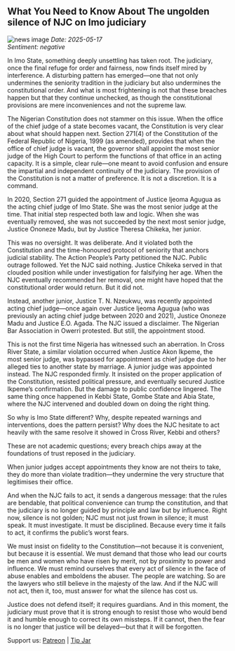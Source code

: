 ## What You Need to Know About The ungolden silence of NJC on Imo judiciary
![news image](https://oaidalleapiprodscus.blob.core.windows.net/private/org-icz6idtlNt9i50IB5ovn2dgl/user-vLI1bL7dfBEchAsrFvrKMXHM/img-9MlTQD2YqPwUeysrrgGVd7Au.png?st=2025-05-17T20%3A35%3A21Z&se=2025-05-17T22%3A35%3A21Z&sp=r&sv=2024-08-04&sr=b&rscd=inline&rsct=image/png&skoid=cc612491-d948-4d2e-9821-2683df3719f5&sktid=a48cca56-e6da-484e-a814-9c849652bcb3&skt=2025-05-17T20%3A48%3A33Z&ske=2025-05-18T20%3A48%3A33Z&sks=b&skv=2024-08-04&sig=0lHOM6XPTnTTFt23iZjaDTc21ldIZTD3ITeZC7c1%2BRc%3D)
_Date: 2025-05-17_  
_Sentiment: negative_

In Imo State, something deeply unsettling has taken root. The judiciary, once the final refuge for order and fairness, now finds itself mired by interference. A disturbing pattern has emerged—one that not only undermines the seniority tradition in the judiciary but also undermines the constitutional order. And what is most frightening is not that these breaches happen but that they continue unchecked, as though the constitutional provisions are mere inconveniences and not the supreme law.

The Nigerian Constitution does not stammer on this issue. When the office of the chief judge of a state becomes vacant, the Constitution is very clear about what should happen next. Section 271(4) of the Constitution of the Federal Republic of Nigeria, 1999 (as amended), provides that when the office of chief judge is vacant, the governor shall appoint the most senior judge of the High Court to perform the functions of that office in an acting capacity. It is a simple, clear rule—one meant to avoid confusion and ensure the impartial and independent continuity of the judiciary. The provision of the Constitution is not a matter of preference. It is not a discretion. It is a command.

In 2020, Section 271 guided the appointment of Justice Ijeoma Agugua as the acting chief judge of Imo State. She was the most senior judge at the time. That initial step respected both law and logic. When she was eventually removed, she was not succeeded by the next most senior judge, Justice Ononeze Madu, but by Justice Theresa Chikeka, her junior.

This was no oversight. It was deliberate. And it violated both the Constitution and the time-honoured protocol of seniority that anchors judicial stability. The Action People’s Party petitioned the NJC. Public outrage followed. Yet the NJC said nothing. Justice Chikeka served in that clouded position while under investigation for falsifying her age. When the NJC eventually recommended her removal, one might have hoped that the constitutional order would return. But it did not.

Instead, another junior, Justice T. N. Nzeukwu, was recently appointed acting chief judge—once again over Justice Ijeoma Agugua (who was previously an acting chief judge between 2020 and 2021), Justice Ononeze Madu and Justice E.O. Agada. The NJC issued a disclaimer. The Nigerian Bar Association in Owerri protested. But still, the appointment stood.

This is not the first time Nigeria has witnessed such an aberration. In Cross River State, a similar violation occurred when Justice Akon Ikpeme, the most senior judge, was bypassed for appointment as chief judge due to her alleged ties to another state by marriage. A junior judge was appointed instead. The NJC responded firmly. It insisted on the proper application of the Constitution, resisted political pressure, and eventually secured Justice Ikpeme’s confirmation. But the damage to public confidence lingered. The same thing once happened in Kebbi State, Gombe State and Abia State, where the NJC intervened and doubled down on doing the right thing. 

So why is Imo State different? Why, despite repeated warnings and interventions, does the pattern persist? Why does the NJC hesitate to act heavily with the same resolve it showed in Cross River, Kebbi and others?

These are not academic questions; every breach chips away at the foundations of trust reposed in the judiciary.

When junior judges accept appointments they know are not theirs to take, they do more than violate tradition—they undermine the very structure that legitimises their office.

 And when the NJC fails to act, it sends a dangerous message: that the rules are bendable, that political convenience can trump the constitution, and that the judiciary is no longer guided by principle and law but by influence. Right now, silence is not golden; NJC must not just frown in silence; it must speak. It must investigate. It must be disciplined. Because every time it fails to act, it confirms the public’s worst fears.

We must insist on fidelity to the Constitution—not because it is convenient, but because it is essential. We must demand that those who lead our courts be men and women who have risen by merit, not by proximity to power and influence. We must remind ourselves that every act of silence in the face of abuse enables and emboldens the abuser. The people are watching. So are the lawyers who still believe in the majesty of the law. And if the NJC will not act, then it, too, must answer for what the silence has cost us.

Justice does not defend itself; it requires guardians. And in this moment, the judiciary must prove that it is strong enough to resist those who would bend it and humble enough to correct its own missteps. If it cannot, then the fear is no longer that justice will be delayed—but that it will be forgotten.

Support us: [Patreon](PATREON_LINK) | [Tip Jar](TIP_JAR)
